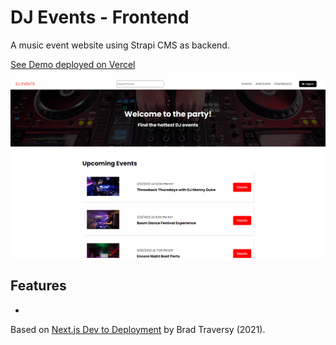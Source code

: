 # DJ Events - Frontend

A music event website using Strapi CMS as backend.

[See Demo deployed on Vercel](https://next-djevents-strapi.vercel.app/)

<p align="center">
    <img src="../screenshot.png">
</p>

## Features

-

Based on [Next.js Dev to Deployment](https://www.udemy.com/course/nextjs-dev-to-deployment/) by Brad Traversy (2021).
